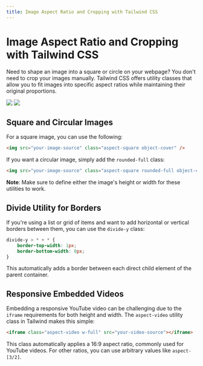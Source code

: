 ```yaml
---
title: Image Aspect Ratio and Cropping with Tailwind CSS
---
```


# Image Aspect Ratio and Cropping with Tailwind CSS

<script>
  import { Example } from '$components';
</script>

Need to shape an image into a square or circle on your webpage? You don't need to crop your images manually. Tailwind CSS offers utility classes that allow you to fit images into specific aspect ratios while maintaining their original proportions.

<Example>
	<img src="https://placekitten.com/400/600" class="aspect-square object-cover w-40" />
</Example>

<Example>
	<img src="https://placekitten.com/800/400" class="aspect-square rounded-full object-cover w-40" />
</Example>

## Square and Circular Images

For a square image, you can use the following:

```html
<img src="your-image-source" class="aspect-square object-cover" />
```

If you want a circular image, simply add the `rounded-full` class:

```html
<img src="your-image-source" class="aspect-square rounded-full object-cover" />
```

**Note**: Make sure to define either the image's height or width for these utilities to work.

## Divide Utility for Borders

If you're using a list or grid of items and want to add horizontal or vertical borders between them, you can use the `divide-y` class:

```css
divide-y > * + * {
	border-top-width: 1px;
	border-bottom-width: 0px;
}
```

This automatically adds a border between each direct child element of the parent container.

## Responsive Embedded Videos

Embedding a responsive YouTube video can be challenging due to the `iframe` requirements for both height and width. The `aspect-video` utility class in Tailwind makes this simple:

```html
<iframe class="aspect-video w-full" src="your-video-source"></iframe>
```

This class automatically applies a 16:9 aspect ratio, commonly used for YouTube videos. For other ratios, you can use arbitrary values like `aspect-[3/2]`.
